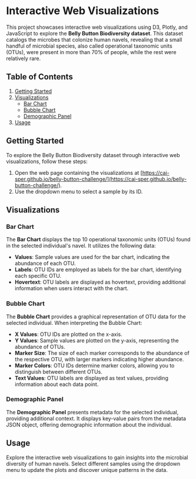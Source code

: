 # Interactive Web Visualizations

This project showcases interactive web visualizations using D3, Plotly, and JavaScript to explore the **Belly Button Biodiversity dataset**. This dataset catalogs the microbes that colonize human navels, revealing that a small handful of microbial species, also called operational taxonomic units (OTUs), were present in more than 70% of people, while the rest were relatively rare.

## Table of Contents
1. [Getting Started](#getting-started)
2. [Visualizations](#visualizations)
   - [Bar Chart](#bar-chart)
   - [Bubble Chart](#bubble-chart)
   - [Demographic Panel](#demographic-panel)
3. [Usage](#usage)

## Getting Started

To explore the Belly Button Biodiversity dataset through interactive web visualizations, follow these steps:

1. Open the web page containing the visualizations at [https://cai-sper.github.io/belly-button-challenge/](https://cai-sper.github.io/belly-button-challenge/).
2. Use the dropdown menu to select a sample by its ID.

## Visualizations

### Bar Chart

The **Bar Chart** displays the top 10 operational taxonomic units (OTUs) found in the selected individual's navel. It utilizes the following data:

- **Values**: Sample values are used for the bar chart, indicating the abundance of each OTU.
- **Labels**: OTU IDs are employed as labels for the bar chart, identifying each specific OTU.
- **Hovertext**: OTU labels are displayed as hovertext, providing additional information when users interact with the chart.

### Bubble Chart

The **Bubble Chart** provides a graphical representation of OTU data for the selected individual. When interpreting the Bubble Chart:

- **X Values**: OTU IDs are plotted on the x-axis.
- **Y Values**: Sample values are plotted on the y-axis, representing the abundance of OTUs.
- **Marker Size**: The size of each marker corresponds to the abundance of the respective OTU, with larger markers indicating higher abundance.
- **Marker Colors**: OTU IDs determine marker colors, allowing you to distinguish between different OTUs.
- **Text Values**: OTU labels are displayed as text values, providing information about each data point.

### Demographic Panel

The **Demographic Panel** presents metadata for the selected individual, providing additional context. It displays key-value pairs from the metadata JSON object, offering demographic information about the individual.

## Usage

Explore the interactive web visualizations to gain insights into the microbial diversity of human navels. Select different samples using the dropdown menu to update the plots and discover unique patterns in the data.
